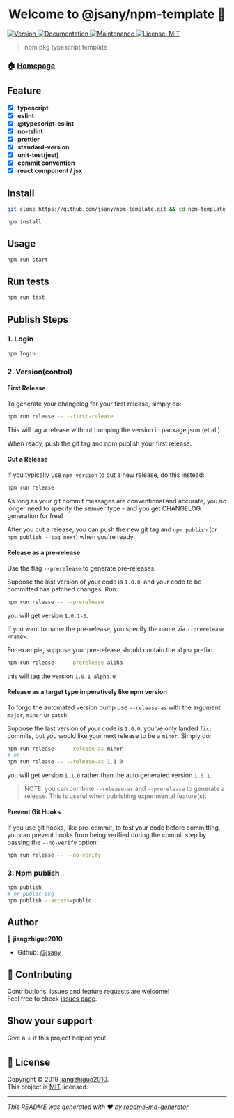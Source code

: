 <h1 align="center">Welcome to @jsany/npm-template 👋</h1>
<p>
  <a href="https://www.npmjs.com/package/npm-template">
    <img alt="Version" src="https://img.shields.io/npm/v/npm-template.svg">
  </a>
  <a href="https://github.com/jsany/npm-template#readme">
    <img alt="Documentation" src="https://img.shields.io/badge/documentation-yes-brightgreen.svg" target="_blank" />
  </a>
  <a href="https://github.com/jsany/npm-template/graphs/commit-activity">
    <img alt="Maintenance" src="https://img.shields.io/badge/Maintained%3F-yes-green.svg" target="_blank" />
  </a>
  <a href="https://github.com/jsany/npm-template/blob/master/LICENSE">
    <img alt="License: MIT" src="https://img.shields.io/badge/License-MIT-yellow.svg" target="_blank" />
  </a>
</p>

> npm pkg typescript template

### 🏠 [Homepage](https://github.com/jsany/npm-template#readme)

## Feature

- [x] **typescript**
- [x] **eslint**
- [x] **@typescript-eslint**
- [x] **no-tslint**
- [x] **prettier**
- [x] **standard-version**
- [x] **unit-test(jest)**
- [x] **commit convention**
- [x] **react component / jsx**

## Install

```sh
git clone https://github.com/jsany/npm-template.git && cd npm-template

npm install
```

## Usage

```sh
npm run start
```

## Run tests

```sh
npm run test
```

## Publish Steps

### 1. Login

```sh
npm login
```

### 2. Version(control)

#### First Release

To generate your changelog for your first release, simply do:

```sh
npm run release -- --first-release
```

This will tag a release without bumping the version in package.json (et al.).

When ready, push the git tag and npm publish your first release.

#### Cut a Release

If you typically use `npm version` to cut a new release, do this instead:

```sh
npm run release
```

As long as your git commit messages are conventional and accurate, you no longer need to specify the semver type - and you get CHANGELOG generation for free!

After you cut a release, you can push the new git tag and `npm publish` (or `npm publish --tag next`) when you're ready.

#### Release as a pre-release

Use the flag `--prerelease` to generate pre-releases:

Suppose the last version of your code is `1.0.0`, and your code to be committed has patched changes. Run:

```sh
npm run release -- --prerelease
```

you will get version `1.0.1-0`.

If you want to name the pre-release, you specify the name via `--prerelease <name>`.

For example, suppose your pre-release should contain the `alpha` prefix:

```sh
npm run release -- --prerelease alpha
```

this will tag the version `1.0.1-alpha.0`

#### Release as a target type imperatively like npm version

To forgo the automated version bump use `--release-as` with the argument `major`, `minor` or `patch`:

Suppose the last version of your code is `1.0.0`, you've only landed `fix:` commits, but you would like your next release to be a `minor`. Simply do:

```sh
npm run release -- --release-as minor
# or
npm run release -- --release-as 1.1.0
```

you will get version `1.1.0` rather than the auto generated version `1.0.1`.

> NOTE: you can combine `--release-as` and `--prerelease` to generate a release. This is useful when publishing experimental feature(s).

#### Prevent Git Hooks

If you use git hooks, like pre-commit, to test your code before committing, you can prevent hooks from being verified during the commit step by passing the `--no-verify` option:

```sh
npm run release -- --no-verify
```

### 3. Npm publish

```sh
npm publish
# or public pkg
npm publish --access=public
```

## Author

👤 **jiangzhiguo2010**

- Github: [@jsany](https://github.com/jsany)

## 🤝 Contributing

Contributions, issues and feature requests are welcome!<br />Feel free to check [issues page](https://github.com/jsany/npm-template/issues).

## Show your support

Give a ⭐️ if this project helped you!

## 📝 License

Copyright © 2019 [jiangzhiguo2010](https://github.com/jsany).<br />
This project is [MIT](https://github.com/jsany/npm-template/blob/master/LICENSE) licensed.

***
_This README was generated with ❤️ by [readme-md-generator](https://github.com/kefranabg/readme-md-generator)_
